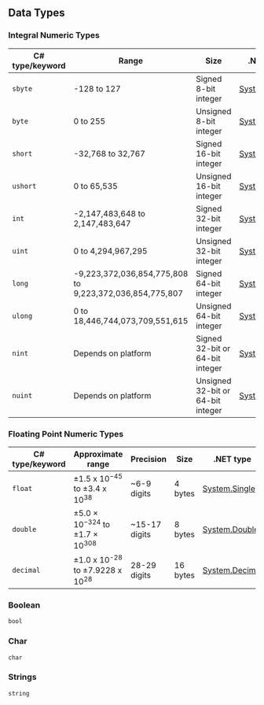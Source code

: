 ## Data Types

### Integral Numeric Types

<table aria-label="Characteristics of the integral types" class="table table-sm">
<thead>
<tr>
<th>C# type/keyword</th>
<th>Range</th>
<th>Size</th>
<th>.NET type</th>
</tr>
</thead>
<tbody>
<tr>
<td><code>sbyte</code></td>
<td>-128 to 127</td>
<td>Signed 8-bit integer</td>
<td><a href="/en-us/dotnet/api/system.sbyte" class="no-loc" data-linktype="absolute-path">System.SByte</a></td>
</tr>
<tr>
<td><code>byte</code></td>
<td>0 to 255</td>
<td>Unsigned 8-bit integer</td>
<td><a href="/en-us/dotnet/api/system.byte" class="no-loc" data-linktype="absolute-path">System.Byte</a></td>
</tr>
<tr>
<td><code>short</code></td>
<td>-32,768 to 32,767</td>
<td>Signed 16-bit integer</td>
<td><a href="/en-us/dotnet/api/system.int16" class="no-loc" data-linktype="absolute-path">System.Int16</a></td>
</tr>
<tr>
<td><code>ushort</code></td>
<td>0 to 65,535</td>
<td>Unsigned 16-bit integer</td>
<td><a href="/en-us/dotnet/api/system.uint16" class="no-loc" data-linktype="absolute-path">System.UInt16</a></td>
</tr>
<tr>
<td><code>int</code></td>
<td>-2,147,483,648 to 2,147,483,647</td>
<td>Signed 32-bit integer</td>
<td><a href="/en-us/dotnet/api/system.int32" class="no-loc" data-linktype="absolute-path">System.Int32</a></td>
</tr>
<tr>
<td><code>uint</code></td>
<td>0 to 4,294,967,295</td>
<td>Unsigned 32-bit integer</td>
<td><a href="/en-us/dotnet/api/system.uint32" class="no-loc" data-linktype="absolute-path">System.UInt32</a></td>
</tr>
<tr>
<td><code>long</code></td>
<td>-9,223,372,036,854,775,808 to 9,223,372,036,854,775,807</td>
<td>Signed 64-bit integer</td>
<td><a href="/en-us/dotnet/api/system.int64" class="no-loc" data-linktype="absolute-path">System.Int64</a></td>
</tr>
<tr>
<td><code>ulong</code></td>
<td>0 to 18,446,744,073,709,551,615</td>
<td>Unsigned 64-bit integer</td>
<td><a href="/en-us/dotnet/api/system.uint64" class="no-loc" data-linktype="absolute-path">System.UInt64</a></td>
</tr>
<tr>
<td><code>nint</code></td>
<td>Depends on platform</td>
<td>Signed 32-bit or 64-bit integer</td>
<td><a href="/en-us/dotnet/api/system.intptr" class="no-loc" data-linktype="absolute-path">System.IntPtr</a></td>
</tr>
<tr>
<td><code>nuint</code></td>
<td>Depends on platform</td>
<td>Unsigned 32-bit or 64-bit integer</td>
<td><a href="/en-us/dotnet/api/system.uintptr" class="no-loc" data-linktype="absolute-path">System.UIntPtr</a></td>
</tr>
</tbody>
</table>

### Floating Point Numeric Types

<table aria-label="Characteristics of the floating-point types" class="table table-sm">
<thead>
<tr>
<th>C# type/keyword</th>
<th>Approximate range</th>
<th>Precision</th>
<th>Size</th>
<th>.NET type</th>
</tr>
</thead>
<tbody>
<tr>
<td><code>float</code></td>
<td>±1.5 x 10<sup>−45</sup> to ±3.4 x 10<sup>38</sup></td>
<td>~6-9 digits</td>
<td>4 bytes</td>
<td><a href="/en-us/dotnet/api/system.single" class="no-loc" data-linktype="absolute-path">System.Single</a></td>
</tr>
<tr>
<td><code>double</code></td>
<td>±5.0 × 10<sup>−324</sup> to ±1.7 × 10<sup>308</sup></td>
<td>~15-17 digits</td>
<td>8 bytes</td>
<td><a href="/en-us/dotnet/api/system.double" class="no-loc" data-linktype="absolute-path">System.Double</a></td>
</tr>
<tr>
<td><code>decimal</code></td>
<td>±1.0 x 10<sup>-28</sup> to ±7.9228 x 10<sup>28</sup></td>
<td>28-29 digits</td>
<td>16 bytes</td>
<td><a href="/en-us/dotnet/api/system.decimal" class="no-loc" data-linktype="absolute-path">System.Decimal</a></td>
</tr>
</tbody>
</table>

### Boolean

`bool`

### Char

`char`

### Strings

`string`
